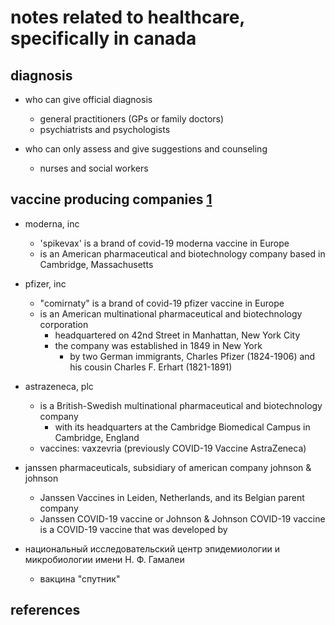 # notes related to healthcare, specifically in canada


## diagnosis

- who can give official diagnosis
  - general practitioners (GPs or family doctors)
  - psychiatrists and psychologists

- who can only assess and give suggestions and counseling
  - nurses and social workers


## vaccine producing companies [1]

- moderna, inc
  - 'spikevax' is a brand of covid-19 moderna vaccine in Europe
  - is an American pharmaceutical and biotechnology company based in Cambridge, Massachusetts

- pfizer, inc
  - "comirnaty" is a brand of covid-19 pfizer vaccine in Europe
  - is an American multinational pharmaceutical and biotechnology corporation 
    - headquartered on 42nd Street in Manhattan, New York City
    - the company was established in 1849 in New York 
      - by two German immigrants, Charles Pfizer (1824-1906) and his cousin Charles F. Erhart (1821-1891)

- astrazeneca, plc
  - is a British-Swedish multinational pharmaceutical and biotechnology company 
    - with its headquarters at the Cambridge Biomedical Campus in Cambridge, England
  - vaccines: vaxzevria (previously COVID-19 Vaccine AstraZeneca)

- janssen pharmaceuticals, subsidiary of american company johnson & johnson 
  - Janssen Vaccines in Leiden, Netherlands, and its Belgian parent company 
  - Janssen COVID-19 vaccine or Johnson & Johnson COVID-19 vaccine is a COVID-19 vaccine that was developed by 

- национальный исследовательский центр эпидемиологии и микробиологии имени Н. Ф. Гамалеи
  - вакцина "спутник"


## references

[1]: https://www.wikipedia.org
